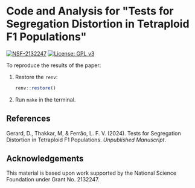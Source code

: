 # Code and Analysis for "Tests for Segregation Distortion in Tetraploid F1 Populations"

[![NSF-2132247](https://img.shields.io/badge/NSF-2132247-blue.svg)](https://nsf.gov/awardsearch/showAward?AWD_ID=2132247)
[![License: GPL v3](https://img.shields.io/badge/License-GPL%20v3-blue.svg)](https://www.gnu.org/licenses/gpl-3.0)

To reproduce the results of the paper:

1. Restore the `renv`:
    ``` r
    renv::restore()
    ```
    
2. Run `make` in the terminal.

## References

Gerard, D., Thakkar, M, & Ferrão, L. F. V. (2024). Tests for Segregation Distortion in Tetraploid F1 Populations. *Unpublished Manuscript*.

## Acknowledgements

This material is based upon work supported by the National Science Foundation under Grant No. 2132247.
